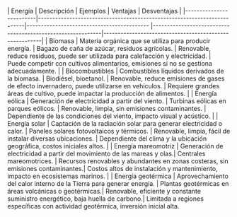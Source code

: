 | Energía | Descripción | Ejemplos |
 Ventajas | Desventajas | |-------------------------|-------------------------------------------------------------------------|-------------------------------------------
|------------------------------------------------------------|--------------------------------------------------------| |
 Biomasa | Materia orgánica que se
 utiliza para producir energía. | Bagazo
 de caña de azúcar, residuos
 agrícolas. | Renovable, reduce
 residuos, puede ser utilizada para
 calefacción y electricidad. | Puede
 competir con cultivos alimentarios,
 emisiones si no se gestiona
 adecuadamente. | | Biocombustibles
 | Combustibles líquidos derivados de
 la biomasa. | Biodiésel, bioetanol. |
 Renovable, reduce emisiones de
 gases de efecto invernadero, puede
 utilizarse en vehículos. | Requiere
 grandes áreas de cultivo, puede
 impactar la producción de alimentos.
 | | Energía eólica | Generación de
electricidad a partir del viento. |
 Turbinas eólicas en parques eólicos. |
 Renovable, limpia, sin emisiones
 contaminantes. | Dependiente de las
 condiciones del viento, impacto
 visual y acústico. | | Energía solar |
 Captación de la radiación solar para
 generar electricidad o calor. | Paneles
 solares fotovoltaicos y térmicos. |
 Renovable, limpia, fácil de instalar
 diversas ubicaciones. | Dependiente
 del clima y la ubicación geográfica,
 costos iniciales altos. | | Energía
 mareomotriz | Generación de
 electricidad a partir del movimiento
 de las mareas y olas.| Centrales
 mareomotrices. | Recursos
 renovables y abundantes en zonas
 costeras, sin emisiones
 contaminantes.| Costos altos de
 instalación y mantenimiento, impacto
 en ecosistemas marinos. | | Energía
 geotérmica | Aprovechamiento del
 calor interno de la Tierra para generar
 energía. | Plantas geotérmicas en
 áreas volcánicas o geotérmicas.|
Renovable, eficiente y constante
 suministro energético, baja huella de
 carbono.| Limitada a regiones
 específicas con actividad
 geotérmica, inversión inicial alta.
 
